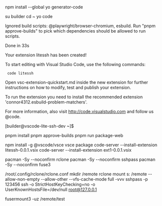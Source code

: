 npm install --global yo generator-code

su builder
cd ~
yo code

Ignored build scripts: @playwright/browser-chromium, esbuild. Run "pnpm approve-builds" to pick which dependencies should be allowed to run scripts.

Done in 33s

Your extension litessh has been created!

To start editing with Visual Studio Code, use the following commands:

     code litessh

Open vsc-extension-quickstart.md inside the new extension for further instructions
on how to modify, test and publish your extension.

To run the extension you need to install the recommended extension 'connor4312.esbuild-problem-matchers'.

For more information, also visit http://code.visualstudio.com and follow us @code.


[builder@vscode-lite-ssh-dev ~]$ 


pnpm install
pnpm approve-builds
pnpm run package-web

npm install -g @vscode/vsce
vsce package
code-server --install-extension litessh-0.0.1.vsix
code-server --install-extension ext1-0.0.1.vsix

pacman -Sy --noconfirm rclone
pacman -Sy --noconfirm sshpass
pacman -Sy --noconfirm fuse3


/root/.config/rclone/rclone.conf
mkdir /remote
rclone mount s: /remote --allow-non-empty --allow-other --vfs-cache-mode full -vvv
sshpass -p 123456 ssh -o StrictHostKeyChecking=no -o UserKnownHostsFile=/dev/null root@127.0.0.1

fusermount3 -uz /remote/test